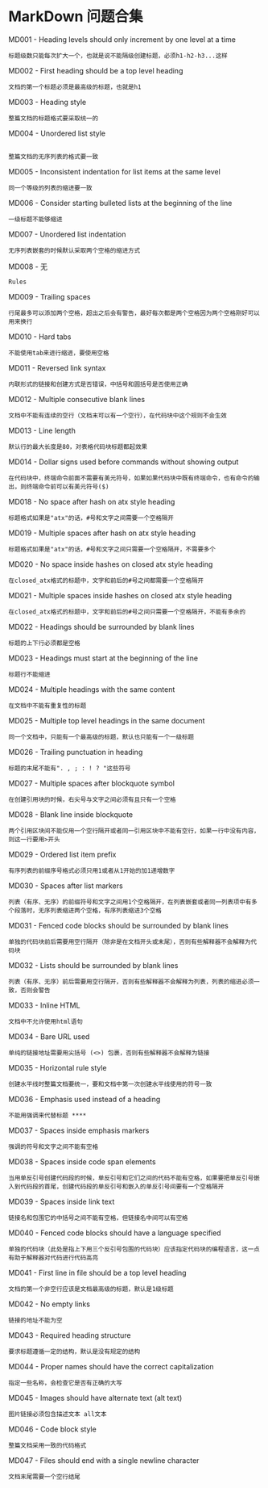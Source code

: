 # MarkDown 问题合集

MD001 - Heading levels should only increment by one level at a time

```
标题级数只能每次扩大一个，也就是说不能隔级创建标题，必须h1-h2-h3...这样
```

MD002 - First heading should be a top level heading

```
文档的第一个标题必须是最高级的标题，也就是h1
```

MD003 - Heading style

```
整篇文档的标题格式要采取统一的
```

MD004 - Unordered list style
```

整篇文档的无序列表的格式要一致
```

MD005 - Inconsistent indentation for list items at the same level

```
同一个等级的列表的缩进要一致
```

MD006 - Consider starting bulleted lists at the beginning of the line

```
一级标题不能够缩进
```

MD007 - Unordered list indentation

```
无序列表嵌套的时候默认采取两个空格的缩进方式
```

MD008 - 无

```
Rules
```

MD009 - Trailing spaces

```
行尾最多可以添加两个空格，超出之后会有警告，最好每次都是两个空格因为两个空格刚好可以用来换行
```

MD010 - Hard tabs

```
不能使用tab来进行缩进，要使用空格
```

MD011 - Reversed link syntax

```
内联形式的链接和创建方式是否错误，中括号和圆括号是否使用正确
```

MD012 - Multiple consecutive blank lines

```
文档中不能有连续的空行（文档末可以有一个空行），在代码块中这个规则不会生效
```

MD013 - Line length

```
默认行的最大长度是80，对表格代码块标题都起效果
```

MD014 - Dollar signs used before commands without showing output

```
在代码块中，终端命令前面不需要有美元符号，如果如果代码块中既有终端命令，也有命令的输出，则终端命令前可以有美元符号($)
```

MD018 - No space after hash on atx style heading

```
标题格式如果是"atx"的话，#号和文字之间需要一个空格隔开
```

MD019 - Multiple spaces after hash on atx style heading

```
标题格式如果是"atx"的话，#号和文字之间只需要一个空格隔开，不需要多个
```
MD020 - No space inside hashes on closed atx style heading

```
在closed_atx格式的标题中，文字和前后的#号之间都需要一个空格隔开
```

MD021 - Multiple spaces inside hashes on closed atx style heading

```
在closed_atx格式的标题中，文字和前后的#号之间只需要一个空格隔开，不能有多余的
```

MD022 - Headings should be surrounded by blank lines

```
标题的上下行必须都是空格
```

MD023 - Headings must start at the beginning of the line

```
标题行不能缩进
```

MD024 - Multiple headings with the same content

```
在文档中不能有重复性的标题
```

MD025 - Multiple top level headings in the same document

```
同一个文档中，只能有一个最高级的标题，默认也只能有一个一级标题
```

MD026 - Trailing punctuation in heading

```
标题的末尾不能有". , ; : ! ? "这些符号
```

MD027 - Multiple spaces after blockquote symbol

```
在创建引用块的时候，右尖号与文字之间必须有且只有一个空格
```

MD028 - Blank line inside blockquote

```
两个引用区块间不能仅用一个空行隔开或者同一引用区块中不能有空行，如果一行中没有内容，则这一行要用>开头
```

MD029 - Ordered list item prefix

```
有序列表的前缀序号格式必须只用1或者从1开始的加1递增数字
```

MD030 - Spaces after list markers

```
列表（有序、无序）的前缀符号和文字之间用1个空格隔开，在列表嵌套或者同一列表项中有多个段落时，无序列表缩进两个空格，有序列表缩进3个空格
```

MD031 - Fenced code blocks should be surrounded by blank lines

```
单独的代码块前后需要用空行隔开（除非是在文档开头或末尾），否则有些解释器不会解释为代码块
```

MD032 - Lists should be surrounded by blank lines

```
列表（有序、无序）前后需要用空行隔开，否则有些解释器不会解释为列表，列表的缩进必须一致，否则会警告
```

MD033 - Inline HTML

```
文档中不允许使用html语句
```

MD034 - Bare URL used

```
单纯的链接地址需要用尖括号 (<>) 包裹，否则有些解释器不会解释为链接
```

MD035 - Horizontal rule style

```
创建水平线时整篇文档要统一，要和文档中第一次创建水平线使用的符号一致
```

MD036 - Emphasis used instead of a heading

```
不能用强调来代替标题 ****
```

MD037 - Spaces inside emphasis markers

```
强调的符号和文字之间不能有空格
```

MD038 - Spaces inside code span elements

```
当用单反引号创建代码段的时候，单反引号和它们之间的代码不能有空格，如果要把单反引号嵌入到代码段的首尾，创建代码段的单反引号和嵌入的单反引号间要有一个空格隔开
```

MD039 - Spaces inside link text

```
链接名和包围它的中括号之间不能有空格，但链接名中间可以有空格
```

MD040 - Fenced code blocks should have a language specified

```
单独的代码块（此处是指上下用三个反引号包围的代码块）应该指定代码块的编程语言，这一点有助于解释器对代码进行代码高亮
```

MD041 - First line in file should be a top level heading

```
文档的第一个非空行应该是文档最高级的标题，默认是1级标题
```

MD042 - No empty links

```
链接的地址不能为空
```

MD043 - Required heading structure

```
要求标题遵循一定的结构，默认是没有规定的结构
```

MD044 - Proper names should have the correct capitalization

```
指定一些名称，会检查它是否有正确的大写
```

MD045 - Images should have alternate text (alt text)

```
图片链接必须包含描述文本 all文本
```

MD046 - Code block style

```
整篇文档采用一致的代码格式
```

MD047 - Files should end with a single newline character

```
文档末尾需要一个空行结尾
```
